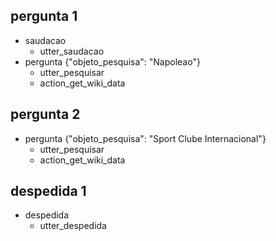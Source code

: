 ## pergunta 1
* saudacao
  - utter_saudacao
* pergunta {"objeto_pesquisa": "Napoleao"}
  - utter_pesquisar
  - action_get_wiki_data

## pergunta 2
* pergunta {"objeto_pesquisa": "Sport Clube Internacional"}
  - utter_pesquisar
  - action_get_wiki_data

## despedida 1
* despedida
  - utter_despedida
